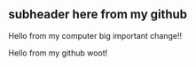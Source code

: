 ## subheader here from my github


Hello from my computer big important change!!

Hello from my github woot!

